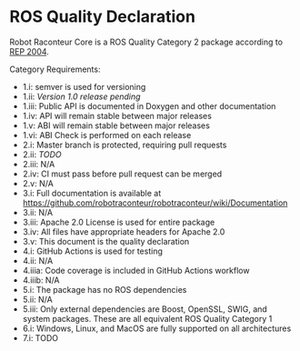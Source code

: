 # ROS Quality Declaration

Robot Raconteur Core is a ROS Quality Category 2 package according to [REP 2004](https://www.ros.org/reps/rep-2004.html).

Category Requirements:

* 1.i: semver is used for versioning
* 1.ii: *Version 1.0 release pending*
* 1.iii: Public API is documented in Doxygen and other documentation
* 1.iv: API will remain stable between major releases
* 1.v: ABI will remain stable between major releases
* 1.vi: ABI Check is performed on each release
* 2.i: Master branch is protected, requiring pull requests
* 2.ii: *TODO*
* 2.iii: N/A
* 2.iv: CI must pass before pull request can be merged
* 2.v: N/A
* 3.i: Full documentation is available at https://github.com/robotraconteur/robotraconteur/wiki/Documentation
* 3.ii: N/A
* 3.iii: Apache 2.0 License is used for entire package
* 3.iv: All files have appropriate headers for Apache 2.0
* 3.v: This document is the quality declaration
* 4.i: GitHub Actions is used for testing
* 4.ii: N/A
* 4.iiia: Code coverage is included in GitHub Actions workflow
* 4.iiib: N/A
* 5.i: The package has no ROS dependencies
* 5.ii: N/A
* 5.iii: Only external dependencies are Boost, OpenSSL, SWIG, and system packages. These are all equivalent ROS Quality Category 1
* 6.i: Windows, Linux, and MacOS are fully supported on all architectures
* 7.i: TODO
